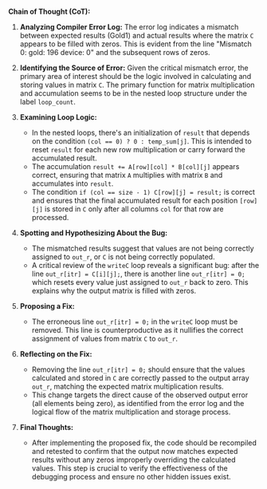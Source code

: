 **Chain of Thought (CoT):**

1. **Analyzing Compiler Error Log:**
   The error log indicates a mismatch between expected results (Gold1) and actual results where the matrix `C` appears to be filled with zeros. This is evident from the line "Mismatch 0: gold: 196 device: 0" and the subsequent rows of zeros.

2. **Identifying the Source of Error:**
   Given the critical mismatch error, the primary area of interest should be the logic involved in calculating and storing values in matrix `C`. The primary function for matrix multiplication and accumulation seems to be in the nested loop structure under the label `loop_count`.

3. **Examining Loop Logic:**
   - In the nested loops, there's an initialization of `result` that depends on the condition `(col == 0) ? 0 : temp_sum[j]`. This is intended to reset `result` for each new row multiplication or carry forward the accumulated result.
   - The accumulation `result += A[row][col] * B[col][j]` appears correct, ensuring that matrix `A` multiplies with matrix `B` and accumulates into `result`.
   - The condition `if (col == size - 1) C[row][j] = result;` is correct and ensures that the final accumulated result for each position `[row][j]` is stored in `C` only after all columns `col` for that row are processed.

4. **Spotting and Hypothesizing About the Bug:**
   - The mismatched results suggest that values are not being correctly assigned to `out_r`, or `C` is not being correctly populated.
   - A critical review of the `writeC` loop reveals a significant bug: after the line `out_r[itr] = C[i][j];`, there is another line `out_r[itr] = 0;` which resets every value just assigned to `out_r` back to zero. This explains why the output matrix is filled with zeros.

5. **Proposing a Fix:**
   - The erroneous line `out_r[itr] = 0;` in the `writeC` loop must be removed. This line is counterproductive as it nullifies the correct assignment of values from matrix `C` to `out_r`.

6. **Reflecting on the Fix:**
   - Removing the line `out_r[itr] = 0;` should ensure that the values calculated and stored in `C` are correctly passed to the output array `out_r`, matching the expected matrix multiplication results.
   - This change targets the direct cause of the observed output error (all elements being zero), as identified from the error log and the logical flow of the matrix multiplication and storage process.

7. **Final Thoughts:**
   - After implementing the proposed fix, the code should be recompiled and retested to confirm that the output now matches expected results without any zeros improperly overriding the calculated values. This step is crucial to verify the effectiveness of the debugging process and ensure no other hidden issues exist.